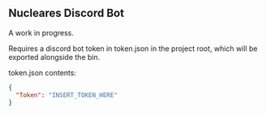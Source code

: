Nucleares Discord Bot
---
A work in progress.


Requires a discord bot token in token.json in the project root, which will be exported alongside the bin. 

token.json contents:

```json
{
  "Token": "INSERT_TOKEN_HERE"
}
```